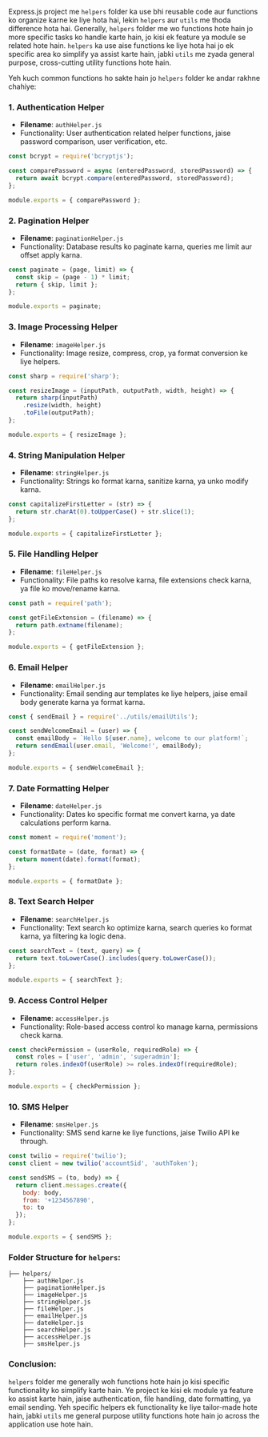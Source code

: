 Express.js project me `helpers` folder ka use bhi reusable code aur functions ko organize karne ke liye hota hai, lekin `helpers` aur `utils` me thoda difference hota hai. Generally, `helpers` folder me wo functions hote hain jo more specific tasks ko handle karte hain, jo kisi ek feature ya module se related hote hain. `helpers` ka use aise functions ke liye hota hai jo ek specific area ko simplify ya assist karte hain, jabki `utils` me zyada general purpose, cross-cutting utility functions hote hain.

Yeh kuch common functions ho sakte hain jo `helpers` folder ke andar rakhne chahiye:

### 1. **Authentication Helper**
   - **Filename**: `authHelper.js`
   - Functionality: User authentication related helper functions, jaise password comparison, user verification, etc.
   ```js
   const bcrypt = require('bcryptjs');

   const comparePassword = async (enteredPassword, storedPassword) => {
     return await bcrypt.compare(enteredPassword, storedPassword);
   };

   module.exports = { comparePassword };
   ```

### 2. **Pagination Helper**
   - **Filename**: `paginationHelper.js`
   - Functionality: Database results ko paginate karna, queries me limit aur offset apply karna.
   ```js
   const paginate = (page, limit) => {
     const skip = (page - 1) * limit;
     return { skip, limit };
   };

   module.exports = paginate;
   ```

### 3. **Image Processing Helper**
   - **Filename**: `imageHelper.js`
   - Functionality: Image resize, compress, crop, ya format conversion ke liye helpers.
   ```js
   const sharp = require('sharp');

   const resizeImage = (inputPath, outputPath, width, height) => {
     return sharp(inputPath)
       .resize(width, height)
       .toFile(outputPath);
   };

   module.exports = { resizeImage };
   ```

### 4. **String Manipulation Helper**
   - **Filename**: `stringHelper.js`
   - Functionality: Strings ko format karna, sanitize karna, ya unko modify karna.
   ```js
   const capitalizeFirstLetter = (str) => {
     return str.charAt(0).toUpperCase() + str.slice(1);
   };

   module.exports = { capitalizeFirstLetter };
   ```

### 5. **File Handling Helper**
   - **Filename**: `fileHelper.js`
   - Functionality: File paths ko resolve karna, file extensions check karna, ya file ko move/rename karna.
   ```js
   const path = require('path');
   
   const getFileExtension = (filename) => {
     return path.extname(filename);
   };

   module.exports = { getFileExtension };
   ```

### 6. **Email Helper**
   - **Filename**: `emailHelper.js`
   - Functionality: Email sending aur templates ke liye helpers, jaise email body generate karna ya format karna.
   ```js
   const { sendEmail } = require('../utils/emailUtils');
   
   const sendWelcomeEmail = (user) => {
     const emailBody = `Hello ${user.name}, welcome to our platform!`;
     return sendEmail(user.email, 'Welcome!', emailBody);
   };

   module.exports = { sendWelcomeEmail };
   ```

### 7. **Date Formatting Helper**
   - **Filename**: `dateHelper.js`
   - Functionality: Dates ko specific format me convert karna, ya date calculations perform karna.
   ```js
   const moment = require('moment');

   const formatDate = (date, format) => {
     return moment(date).format(format);
   };

   module.exports = { formatDate };
   ```

### 8. **Text Search Helper**
   - **Filename**: `searchHelper.js`
   - Functionality: Text search ko optimize karna, search queries ko format karna, ya filtering ka logic dena.
   ```js
   const searchText = (text, query) => {
     return text.toLowerCase().includes(query.toLowerCase());
   };

   module.exports = { searchText };
   ```

### 9. **Access Control Helper**
   - **Filename**: `accessHelper.js`
   - Functionality: Role-based access control ko manage karna, permissions check karna.
   ```js
   const checkPermission = (userRole, requiredRole) => {
     const roles = ['user', 'admin', 'superadmin'];
     return roles.indexOf(userRole) >= roles.indexOf(requiredRole);
   };

   module.exports = { checkPermission };
   ```

### 10. **SMS Helper**
   - **Filename**: `smsHelper.js`
   - Functionality: SMS send karne ke liye functions, jaise Twilio API ke through.
   ```js
   const twilio = require('twilio');
   const client = new twilio('accountSid', 'authToken');
   
   const sendSMS = (to, body) => {
     return client.messages.create({
       body: body,
       from: '+1234567890',
       to: to
     });
   };

   module.exports = { sendSMS };
   ```

### Folder Structure for `helpers`:
```
├── helpers/
    ├── authHelper.js
    ├── paginationHelper.js
    ├── imageHelper.js
    ├── stringHelper.js
    ├── fileHelper.js
    ├── emailHelper.js
    ├── dateHelper.js
    ├── searchHelper.js
    ├── accessHelper.js
    ├── smsHelper.js
```

### Conclusion:
`helpers` folder me generally woh functions hote hain jo kisi specific functionality ko simplify karte hain. Ye project ke kisi ek module ya feature ko assist karte hain, jaise authentication, file handling, date formatting, ya email sending. Yeh specific helpers ek functionality ke liye tailor-made hote hain, jabki `utils` me general purpose utility functions hote hain jo across the application use hote hain.
